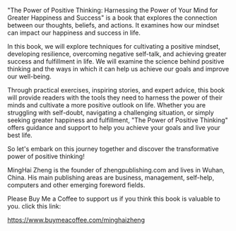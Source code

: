 

"The Power of Positive Thinking: Harnessing the Power of Your Mind for Greater Happiness and Success" is a book that explores the connection between our thoughts, beliefs, and actions. It examines how our mindset can impact our happiness and success in life.

In this book, we will explore techniques for cultivating a positive mindset, developing resilience, overcoming negative self-talk, and achieving greater success and fulfillment in life. We will examine the science behind positive thinking and the ways in which it can help us achieve our goals and improve our well-being.

Through practical exercises, inspiring stories, and expert advice, this book will provide readers with the tools they need to harness the power of their minds and cultivate a more positive outlook on life. Whether you are struggling with self-doubt, navigating a challenging situation, or simply seeking greater happiness and fulfillment, "The Power of Positive Thinking" offers guidance and support to help you achieve your goals and live your best life.

So let's embark on this journey together and discover the transformative power of positive thinking!

MingHai Zheng is the founder of zhengpublishing.com and lives in Wuhan, China. His main publishing areas are business, management, self-help, computers and other emerging foreword fields.

Please Buy Me a Coffee to support us if you think this book is valuable to you. click this link:

https://www.buymeacoffee.com/minghaizheng
